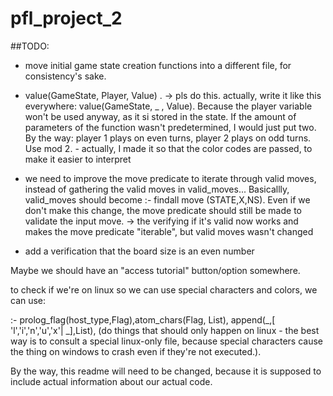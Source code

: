 # pfl_project_2
##TODO:
- move initial game state creation functions into a different file, for consistency's sake.
- value(GameState, Player, Value) . -> pls do this. actually, write it like this everywhere: value(GameState, _ , Value). Because the player variable won't be used anyway, as it si stored in the state. If the amount of parameters of the function wasn't predetermined, I would just put two. By the way: player 1 plays on even turns, player 2 plays on odd turns. Use mod 2. - actually, I made it so that the color codes are passed, to make it easier to interpret

- we need to improve the move predicate to iterate through valid moves, instead of gathering the valid moves in valid_moves... Basicallly, valid_moves should become :- findall move (STATE,X,NS). Even if we don't make this change, the move predicate should still be made to validate the input move. -> the verifying if it's valid now works and makes the move predicate "iterable", but valid moves wasn't changed

- add a verification that the board size is an even number 


Maybe we should have an "access tutorial" button/option somewhere.




to check if we're on linux so we can use special characters and colors, we can use:


:- prolog_flag(host_type,Flag),atom_chars(Flag, List), append(_,[ 'l','i','n','u','x'| _],List), (do things that should only happen on linux - the best way is to consult a special linux-only file, because special characters cause the thing on windows to crash even if they're not executed.).

By the way, this readme will need to be changed, because it is supposed to include actual information about our actual code.
